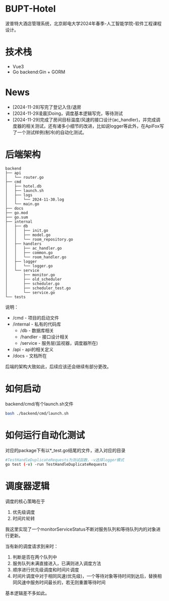 # BUPT-Hotel
波普特大酒店管理系统，北京邮电大学2024年春季-人工智能学院-软件工程课程设计。

# 技术栈

- Vue3
- Go backend:Gin + GORM

# News
- [2024-11-28]写完了登记入住/退房
- [2024-11-29凌晨]Doing，调度基本逻辑写完，等待测试
- [2024-11-29]完成了房间目标温度/风速的接口设计(ac_handler)，并完成调度器的相关测试，还有诸多小细节的改进，比如说logger等此外，在ApiFox写了一个测试样例(制冷)的自动化测试。

# 后端架构
```
backend
├── api
│   └── router.go
├── cmd
│   ├── hotel.db
│   ├── launch.sh
│   ├── logs
│   │   └── 2024-11-30.log
│   └── main.go
├── docs
├── go.mod
├── go.sum
├── internal
│   ├── db
│   │   ├── init.go
│   │   ├── model.go
│   │   └── room_repository.go
│   ├── handlers
│   │   ├── ac_handler.go
│   │   ├── common.go
│   │   └── room_handler.go
│   ├── logger
│   │   └── logger.go
│   └── service
│       ├── monitor.go
│       ├── old_scheduler
│       ├── scheduler.go
│       ├── scheduler_test.go
│       └── service.go
└── tests
```
说明：
- /cmd - 项目的启动文件
- /internal - 私有的代码库
    - /db - 数据库相关
    - /handler - 接口设计相关
    - /service - 服务层(监视器，调度器所在)
- /api - api的相关定义
- /docs - 文档所在

后端的架构大致如此，后续应该还会继续有部分更改。

# 如何启动
backend/cmd/有个launch.sh文件
```Bash
bash ./backend/cmd/launch.sh
```

# 如何运行自动化测试
对应的package下有以*_test.go结尾的文件，进入对应的目录
```Bash
#TestHandleDuplicateRequests为测试函数，-v选择logger模式
go test (-v) -run TestHandleDuplicateRequests
```

# 调度器逻辑

调度的核心策略在于
1. 优先级调度
2. 时间片轮转

我这里实现了一个monitorServiceStatus不断对服务队列和等待队列内的对象进行更新。

当有新的调度请求到来时：
1. 判断是否在两个队列中
2. 服务队列未满直接进入，已满则进入调度方法
3. 顺序进行优先级调度和时间片调度
4. 时间片调度中对于相同风速(优先级)，一个等待对象等待时间到达后，替换相同风速中服务时间最长的，若无则重置等待时间

基本逻辑差不多如此。